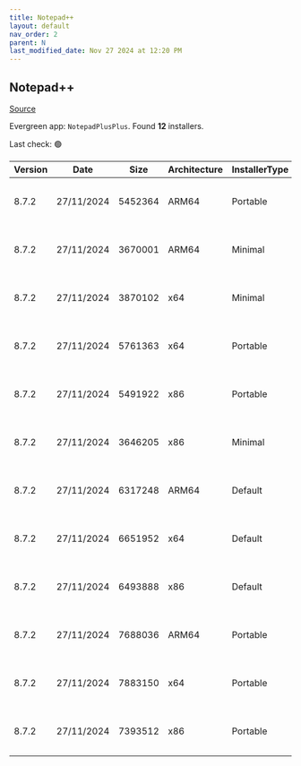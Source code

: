 ```yaml
---
title: Notepad++
layout: default
nav_order: 2
parent: N
last_modified_date: Nov 27 2024 at 12:20 PM
---
```


## Notepad++

[Source](https://notepad-plus-plus.org/)

Evergreen app: `NotepadPlusPlus`. Found **12** installers.

Last check: 🟢

| Version | Date       | Size    | Architecture | InstallerType | Type | URI                                                                                                                                                                                                                                              |
| ------- | ---------- | ------- | ------------ | ------------- | ---- | ------------------------------------------------------------------------------------------------------------------------------------------------------------------------------------------------------------------------------------------------ |
| 8.7.2   | 27/11/2024 | 5452364 | ARM64        | Portable      | 7z   | [https://github.com/notepad-plus-plus/notepad-plus-plus/releases/download/v8.7.2/npp.8.7.2.portable.arm64.7z](https://github.com/notepad-plus-plus/notepad-plus-plus/releases/download/v8.7.2/npp.8.7.2.portable.arm64.7z)                       |
| 8.7.2   | 27/11/2024 | 3670001 | ARM64        | Minimal       | 7z   | [https://github.com/notepad-plus-plus/notepad-plus-plus/releases/download/v8.7.2/npp.8.7.2.portable.minimalist.arm64.7z](https://github.com/notepad-plus-plus/notepad-plus-plus/releases/download/v8.7.2/npp.8.7.2.portable.minimalist.arm64.7z) |
| 8.7.2   | 27/11/2024 | 3870102 | x64          | Minimal       | 7z   | [https://github.com/notepad-plus-plus/notepad-plus-plus/releases/download/v8.7.2/npp.8.7.2.portable.minimalist.x64.7z](https://github.com/notepad-plus-plus/notepad-plus-plus/releases/download/v8.7.2/npp.8.7.2.portable.minimalist.x64.7z)     |
| 8.7.2   | 27/11/2024 | 5761363 | x64          | Portable      | 7z   | [https://github.com/notepad-plus-plus/notepad-plus-plus/releases/download/v8.7.2/npp.8.7.2.portable.x64.7z](https://github.com/notepad-plus-plus/notepad-plus-plus/releases/download/v8.7.2/npp.8.7.2.portable.x64.7z)                           |
| 8.7.2   | 27/11/2024 | 5491922 | x86          | Portable      | 7z   | [https://github.com/notepad-plus-plus/notepad-plus-plus/releases/download/v8.7.2/npp.8.7.2.portable.7z](https://github.com/notepad-plus-plus/notepad-plus-plus/releases/download/v8.7.2/npp.8.7.2.portable.7z)                                   |
| 8.7.2   | 27/11/2024 | 3646205 | x86          | Minimal       | 7z   | [https://github.com/notepad-plus-plus/notepad-plus-plus/releases/download/v8.7.2/npp.8.7.2.portable.minimalist.7z](https://github.com/notepad-plus-plus/notepad-plus-plus/releases/download/v8.7.2/npp.8.7.2.portable.minimalist.7z)             |
| 8.7.2   | 27/11/2024 | 6317248 | ARM64        | Default       | exe  | [https://github.com/notepad-plus-plus/notepad-plus-plus/releases/download/v8.7.2/npp.8.7.2.Installer.arm64.exe](https://github.com/notepad-plus-plus/notepad-plus-plus/releases/download/v8.7.2/npp.8.7.2.Installer.arm64.exe)                   |
| 8.7.2   | 27/11/2024 | 6651952 | x64          | Default       | exe  | [https://github.com/notepad-plus-plus/notepad-plus-plus/releases/download/v8.7.2/npp.8.7.2.Installer.x64.exe](https://github.com/notepad-plus-plus/notepad-plus-plus/releases/download/v8.7.2/npp.8.7.2.Installer.x64.exe)                       |
| 8.7.2   | 27/11/2024 | 6493888 | x86          | Default       | exe  | [https://github.com/notepad-plus-plus/notepad-plus-plus/releases/download/v8.7.2/npp.8.7.2.Installer.exe](https://github.com/notepad-plus-plus/notepad-plus-plus/releases/download/v8.7.2/npp.8.7.2.Installer.exe)                               |
| 8.7.2   | 27/11/2024 | 7688036 | ARM64        | Portable      | zip  | [https://github.com/notepad-plus-plus/notepad-plus-plus/releases/download/v8.7.2/npp.8.7.2.portable.arm64.zip](https://github.com/notepad-plus-plus/notepad-plus-plus/releases/download/v8.7.2/npp.8.7.2.portable.arm64.zip)                     |
| 8.7.2   | 27/11/2024 | 7883150 | x64          | Portable      | zip  | [https://github.com/notepad-plus-plus/notepad-plus-plus/releases/download/v8.7.2/npp.8.7.2.portable.x64.zip](https://github.com/notepad-plus-plus/notepad-plus-plus/releases/download/v8.7.2/npp.8.7.2.portable.x64.zip)                         |
| 8.7.2   | 27/11/2024 | 7393512 | x86          | Portable      | zip  | [https://github.com/notepad-plus-plus/notepad-plus-plus/releases/download/v8.7.2/npp.8.7.2.portable.zip](https://github.com/notepad-plus-plus/notepad-plus-plus/releases/download/v8.7.2/npp.8.7.2.portable.zip)                                 |
